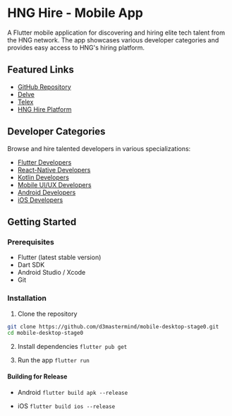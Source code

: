 # HNG Hire - Mobile App

A Flutter mobile application for discovering and hiring elite tech talent from the HNG network. The app showcases various developer categories and provides easy access to HNG's hiring platform.

## Featured Links
- [GitHub Repository](https://github.com/d3mastermind/mobile-desktop-stage0/tree/main/hng_hire)
- [Delve](https://delve.fun/)
- [Telex](https://telex.im/)
- [HNG Hire Platform](https://hng.tech/hire)

## Developer Categories
Browse and hire talented developers in various specializations:
- [Flutter Developers](http://hng.tech/hire/flutter-developers)
- [React-Native Developers](http://hng.tech/hire/react-native-developers)
- [Kotlin Developers](http://hng.tech/hire/kotlin-developers)
- [Mobile UI/UX Developers](http://hng.tech/hire/mobile-ui-ux-developers)
- [Android Developers](http://hng.tech/hire/android-developers)
- [iOS Developers](http://hng.tech/hire/ios-developers)

## Getting Started

### Prerequisites
- Flutter (latest stable version)
- Dart SDK
- Android Studio / Xcode
- Git

### Installation

1. Clone the repository
```bash
git clone https://github.com/d3mastermind/mobile-desktop-stage0.git
cd mobile-desktop-stage0
```
2. Install dependencies
```flutter pub get```

3. Run the app
```flutter run```

#### Building for Release
- Android
```flutter build apk --release```

- iOS
```flutter build ios --release```